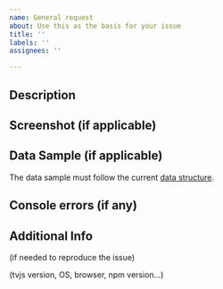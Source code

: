 ```yaml
---
name: General request
about: Use this as the basis for your issue
title: ''
labels: ''
assignees: ''

---
```


## Description

## Screenshot (if applicable)

## Data Sample (if applicable)

The data sample must follow the current [data structure](https://github.com/C451/trading-vue-js/tree/master/docs/api#data-structure-new).

## Console errors (if any)

## Additional Info 

(if needed to reproduce the issue) 

(tvjs version, OS, browser, npm version...)
